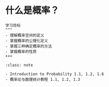 # 什么是概率？

```{card} 
学习目标
^^^
- 理解概率空间的定义
- 掌握概率的公理化定义
- 掌握三种确定概率的方法
- 掌握概率的性质
+++
```


`````{admonition} 教材索引
:class: note

- Introduction to Probability 1.1, 1.2, 1.6 
- 概率论与数理统计教程 1.1, 1.2, 1.3
`````



